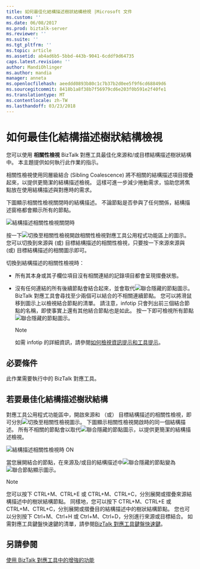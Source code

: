 ```yaml
---
title: 如何最佳化結構描述樹狀結構檢視 |Microsoft 文件
ms.custom: ''
ms.date: 06/08/2017
ms.prod: biztalk-server
ms.reviewer: ''
ms.suite: ''
ms.tgt_pltfrm: ''
ms.topic: article
ms.assetid: ab4ad6b5-5bbd-443b-9041-6cddf9d64735
caps.latest.revision: ''
author: MandiOhlinger
ms.author: mandia
manager: anneta
ms.openlocfilehash: aeeddd0893b80c1c7b37b2d0ee5f9f6cd68849d6
ms.sourcegitcommit: 8418b1a8f38b7f56979cd6e203f0b591e2f40fe1
ms.translationtype: MT
ms.contentlocale: zh-TW
ms.lasthandoff: 03/23/2018
---
```

# <a name="how-to-optimize-the-schema-tree-view"></a>如何最佳化結構描述樹狀結構檢視
您可以使用 **相關性檢視** BizTalk 對應工具最佳化來源和/或目標結構描述樹狀結構中。 本主題提供如何執行此作業的指示。  
  
 相關性檢視使用同層級結合 (Sibling Coalescence) 將不相關的結構描述項目摺疊起來，以提供更簡潔的結構描述檢視。 這樣可進一步減少捲動需求，協助您將焦點放在使用結構描述與對應時的需求。  
  
 下圖顯示相關性檢視關閉時的結構描述。 不論節點是否參與了任何關係，結構描述窗格都會顯示所有的節點。  
  
 ![結構描述相關性檢視關閉時](../core/media/off-schema-relevance-view.gif "Off_Schema_Relevance_View")  
  
 按一下![切換至相關性檢視](../core/media/mapper-intellitree.gif "Mapper_IntelliTree")開啟相關性檢視對應工具公用程式功能區上的圖示。 您可以切換到來源與 (或) 目標結構描述的相關性檢視，只要按一下來源來源與 (或) 目標結構描述的相關圖示即可。  
  
 切換到結構描述的相關性檢視時：  
  
-   所有其本身或其子欄位項目沒有相關連結的記錄項目都會呈現摺疊狀態。  
  
-   沒有任何連結的所有後續節點會結合起來，並會取代![聯合隱藏的節點](../core/media/mapper-coalescence-on.gif "Mapper_Coalescence_On")圖示。 BizTalk 對應工具會尋找至少兩個可以結合的不相關連續節點。 您可以將滑鼠移到圖示上以檢視結合節點的清單。 請注意，infotip 只會列出前三個結合節點的名稱，即使事實上還有其他結合節點也是如此。 按一下即可檢視所有節點![聯合隱藏的節點](../core/media/mapper-coalescence-on.gif "Mapper_Coalescence_On")圖示。  
  
    > [!NOTE]
    >  如需 infotip 的詳細資訊，請參閱[如何檢視資訊提示和工具提示](../core/how-to-view-infotip-and-tooltip.md)。  
  
## <a name="prerequisites"></a>必要條件  
 此作業需要執行中的 BizTalk 對應工具。  
  
## <a name="to-optimize-the-schema-tree-view"></a>若要最佳化結構描述樹狀結構  
 對應工具公用程式功能區中，開啟來源和 （或） 目標結構描述的相關性檢視，即可分別![切換至相關性檢視](../core/media/mapper-intellitree.gif "Mapper_IntelliTree")圖示。 下圖顯示相關性檢視開啟時的同一個結構描述。 所有不相關的節點會以取代![聯合隱藏的節點](../core/media/mapper-coalescence-on.gif "Mapper_Coalescence_On")圖示，以提供更簡潔的結構描述檢視。  
  
 ![結構描述相關性檢視時 ON](../core/media/on-schema.gif "On_schema")  
  
 當您展開結合的節點，在來源及/或目的結構描述中![聯合隱藏的節點](../core/media/mapper-coalescence-on.gif "Mapper_Coalescence_On")變為![聯合節點顯示](../core/media/switchoff-mapper-coalesence.jpg "SwitchOff_Mapper_Coalesence")圖示。  
  
> [!NOTE]
>  您可以按下 CTRL+M、CTRL+E 或 CTRL+M、CTRL+C，分別展開或摺疊來源結構描述中的樹狀結構節點。 同樣地，您可以按下 CTRL+M、CTRL+E 或 CTRL+M、CTRL+C，分別展開或摺疊目的結構描述中的樹狀結構節點。 您也可以分別按下 Ctrl+M、Ctrl+H 或 Ctrl+M、Ctrl+D，分別進行來源或目標結合。 如需對應工具鍵盤快速鍵的清單，請參閱[BizTalk 對應工具鍵盤快速鍵](../core/biztalk-mapper-keyboard-shortcuts.md)。  
  
## <a name="see-also"></a>另請參閱  
 [使用 BizTalk 對應工具中的增強的功能](../core/using-enhanced-features-in-biztalk-mapper.md)